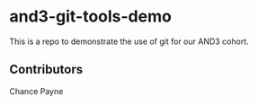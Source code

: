 # and3-git-tools-demo
This is a repo to demonstrate the use of git for our AND3 cohort.

## Contributors
Chance Payne
